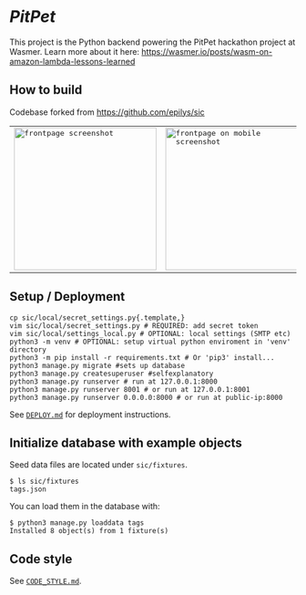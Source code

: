# *PitPet*

This project is the Python backend powering the PitPet hackathon project at Wasmer.
Learn more about it here: https://wasmer.io/posts/wasm-on-amazon-lambda-lessons-learned

## How to build

Codebase forked from https://github.com/epilys/sic

<table align="center">
	<tbody>
		<tr>
			<td><kbd><img src="./screenshot-frontpage.png" alt="frontpage screenshot" title="frontpage screenshot" height="250"/></kbd></td>
			<td><kbd><img src="./screenshot-frontpage-mobile.png" alt="frontpage on mobile screenshot"  height="250"/></kbd></td>
		</tr>
	</tbody>
</table>

## Setup / Deployment

```shell
cp sic/local/secret_settings.py{.template,}
vim sic/local/secret_settings.py # REQUIRED: add secret token
vim sic/local/settings_local.py # OPTIONAL: local settings (SMTP etc)
python3 -m venv # OPTIONAL: setup virtual python enviroment in 'venv' directory
python3 -m pip install -r requirements.txt # Or 'pip3' install...
python3 manage.py migrate #sets up database
python3 manage.py createsuperuser #selfexplanatory
python3 manage.py runserver # run at 127.0.0.1:8000
python3 manage.py runserver 8001 # or run at 127.0.0.1:8001
python3 manage.py runserver 0.0.0.0:8000 # or run at public-ip:8000
```

See [`DEPLOY.md`](DEPLOY.md) for deployment instructions.

## Initialize database with example objects

Seed data files are located under `sic/fixtures`.

```shell
$ ls sic/fixtures
tags.json
```

You can load them in the database with:

```shell
$ python3 manage.py loaddata tags
Installed 8 object(s) from 1 fixture(s)
```

## Code style

See [`CODE_STYLE.md`](CODE_STYLE.md).
